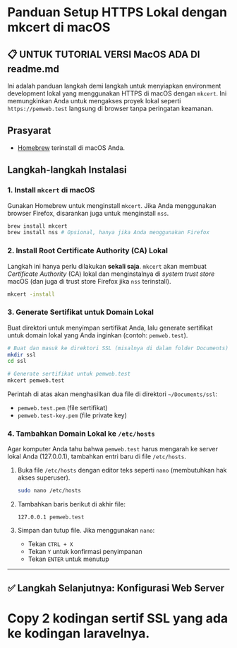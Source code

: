 # Panduan Setup HTTPS Lokal dengan mkcert di macOS

## 📋 UNTUK TUTORIAL VERSI MacOS ADA DI readme.md

Ini adalah panduan langkah demi langkah untuk menyiapkan environment development lokal yang menggunakan HTTPS di macOS dengan `mkcert`. Ini memungkinkan Anda untuk mengakses proyek lokal seperti `https://pemweb.test` langsung di browser tanpa peringatan keamanan.

## Prasyarat

-   [Homebrew](https://brew.sh/) terinstall di macOS Anda.

## Langkah-langkah Instalasi

### 1. Install `mkcert` di macOS

Gunakan Homebrew untuk menginstall `mkcert`. Jika Anda menggunakan browser Firefox, disarankan juga untuk menginstall `nss`.

```bash
brew install mkcert
brew install nss # Opsional, hanya jika Anda menggunakan Firefox
```

### 2. Install Root Certificate Authority (CA) Lokal

Langkah ini hanya perlu dilakukan **sekali saja**. `mkcert` akan membuat *Certificate Authority* (CA) lokal dan menginstalnya di *system trust store* macOS (dan juga di trust store Firefox jika `nss` terinstall).

```bash
mkcert -install
```

### 3. Generate Sertifikat untuk Domain Lokal

Buat direktori untuk menyimpan sertifikat Anda, lalu generate sertifikat untuk domain lokal yang Anda inginkan (contoh: `pemweb.test`).

```bash
# Buat dan masuk ke direktori SSL (misalnya di dalam folder Documents)
mkdir ssl
cd ssl

# Generate sertifikat untuk pemweb.test
mkcert pemweb.test
```

Perintah di atas akan menghasilkan dua file di direktori `~/Documents/ssl`:
-   `pemweb.test.pem` (file sertifikat)
-   `pemweb.test-key.pem` (file private key)

### 4. Tambahkan Domain Lokal ke `/etc/hosts`

Agar komputer Anda tahu bahwa `pemweb.test` harus mengarah ke server lokal Anda (127.0.0.1), tambahkan entri baru di file `/etc/hosts`.

1.  Buka file `/etc/hosts` dengan editor teks seperti `nano` (membutuhkan hak akses superuser).

    ```bash
    sudo nano /etc/hosts
    ```

2.  Tambahkan baris berikut di akhir file:

    ```
    127.0.0.1 pemweb.test
    ```

3.  Simpan dan tutup file. Jika menggunakan `nano`:
    -   Tekan `CTRL + X`
    -   Tekan `Y` untuk konfirmasi penyimpanan
    -   Tekan `ENTER` untuk menutup

---

## ✅ Langkah Selanjutnya: Konfigurasi Web Server

# Copy 2 kodingan sertif SSL yang ada ke kodingan laravelnya.

